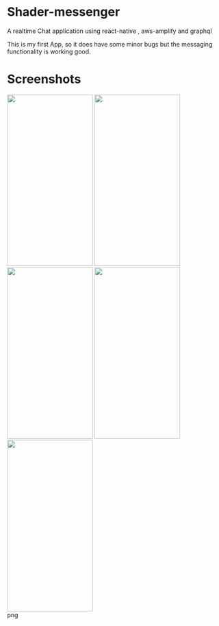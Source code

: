# Shader-messenger
A realtime Chat application using react-native , aws-amplify and graphql

This is my first App, so it does have some minor bugs but the messaging functionality is working good.

# Screenshots

<div>
<img src="https://github.com/darkrider88/Shader-messenger/blob/main/screenshots/shader1.png" width="200" height="400" />
<img src="https://github.com/darkrider88/Shader-messenger/blob/main/screenshots/shader2.png" width="200" height="400"/>
<img src="https://github.com/darkrider88/Shader-messenger/blob/main/screenshots/shader3.png" width="200" height="400"/>
<img src="https://github.com/darkrider88/Shader-messenger/blob/main/screenshots/shader4.png" width="200" height="400"/>
<img src="https://github.com/darkrider88/Shader-messenger/blob/main/screenshots/shader5.png" width="200" height="400"/>
</div>
png